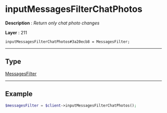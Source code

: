 # inputMessagesFilterChatPhotos

**Description** : *Return only chat photo changes*

**Layer** : 211

```tl
inputMessagesFilterChatPhotos#3a20ecb8 = MessagesFilter;
```

---

## Type

[MessagesFilter](type/MessagesFilter)

---

## Example

```php
$messagesFilter = $client->inputMessagesFilterChatPhotos();
```